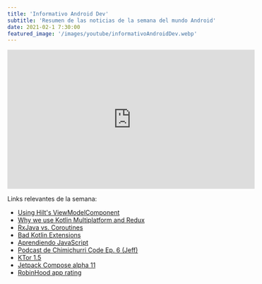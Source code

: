 ```yaml
---
title: 'Informativo Android Dev'
subtitle: 'Resumen de las noticias de la semana del mundo Android'
date: 2021-02-1 7:30:00
featured_image: '/images/youtube/informativoAndroidDev.webp'
---
```


<iframe width="560" height="315" src="https://www.youtube.com/embed/6C9nNQvB340" frameborder="0" allow="accelerometer; autoplay; clipboard-write; encrypted-media; gyroscope; picture-in-picture" allowfullscreen></iframe>

Links relevantes de la semana:

* [Using Hilt's ViewModelComponent](https://manuelvivo.dev/viewmodelcomponent)
* [Why we use Kotlin Multiplatform and Redux](https://blog.dreipol.ch/trash-disposal-with-kotlin-multiplattform-12abb5b5eb2c)
* [RxJava vs. Coroutines](https://blog.danlew.net/2021/01/28/rxjava-vs-coroutines/)
* [Bad Kotlin Extensions](https://krossovochkin.com/posts/2021_01_25_bad_kotlin_extensions/)
* [Aprendiendo JavaScript](https://leanpub.com/aprendiendo-javascript)
* [Podcast de Chimichurri Code Ep. 6 (Jeff)](https://chimichurrico.de/project/ccp-ep-6-jeff)
* [KTor 1.5](https://ktor.io/changelog/1.5/)
* [Jetpack Compose alpha 11](https://developer.android.com/jetpack/androidx/versions/alpha-channel#january_28_2021)
* [RobinHood app rating](https://twitter.com/Slasher/status/1354958688268775434)
